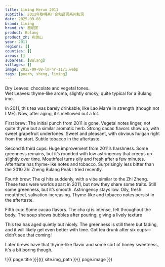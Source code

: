 ```yaml
---
title: Liming Herun 2011
subtitle: 2011年黎明茶厂合和昌润系列和润
date: 2025-09-08
brand: Liming
brand_zh: 黎明茶
product: Bulang
product_zh: 布朗山
year: 2011
regions: []
counties: []
areas: []
subareas: [Bulang]
villages: []
image: 2025-09-08-lm-hr-11/1.webp
tags: [puerh, sheng, liming]
---
```


Dry Leaves: chocolate and vegetal tones.\
Wet Leaves: thyme-like aroma, slightly smoky, quite typical for a Bulang imo.

In 2011, this tea was barely drinkable, like Lao Man’e in strength (though not LME). Now, after aging, it’s mellowed out a lot.

First brew:
The initial punch from 2011 is gone. Vegetal notes linger, not quite thyme but a similar aromatic herb.
Strong cacao flavors show up, with sweet grapefruit undertones.
Sweet and pleasant, with obvious huigan right from the start. Subtle tobacco in the aftertaste.

Second & third cups:
Huge improvement from 2011’s harshness. Some greenness remains, but it’s rounded with low astringency that creeps up slightly over time.
Mouthfeel turns oily and fresh after a few minutes. Aftertaste has thyme-like notes and tobacco.
Surprisingly less bitter than the 2010 Zhi Zheng Bulang Peak I tried recently.

Fourth brew:
The qi hits suddenly, with a vibe similar to the Zhi Zheng. These teas were worlds apart in 2011, but now they share some traits.
Still some greenness, but it’s smooth. Astringency stays low. Oily, fresh mouthfeel, salivation increasing. Thyme-like and tobacco notes persist in the aftertaste.

Fifth cup:
Some cacao flavors. The cha qi is intense, felt throughout the body. The soup shows bubbles after pouring, giving a lively texture

This tea has aged quietly but nicely. The greenness is still there but fading, and it will likely get even better with time.
Got tea drunk after six cups—didn’t see that coming! 

Later brews have that thyme-like flavor and some sort of honey sweetness, it's a bit boring though.

![{{ page.title }}]({{ site.img_path }}{{ page.image }})